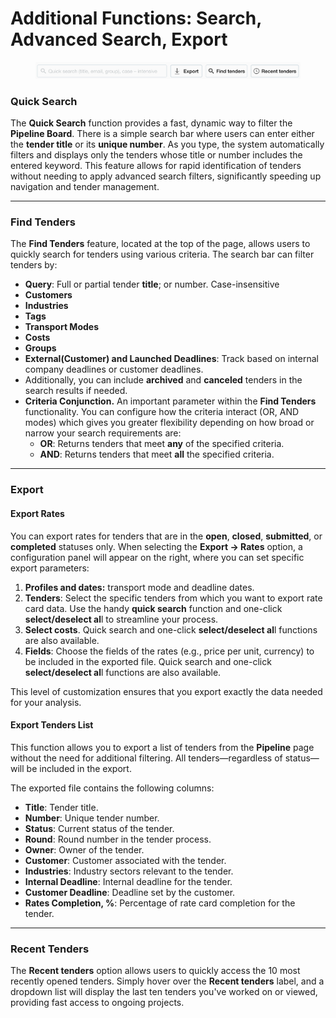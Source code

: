 # Additional Functions: Search, Advanced Search, Export

<figure><img src="../../.gitbook/assets/Screenshot 2024-09-20 at 11.26.16.png" alt=""><figcaption></figcaption></figure>

### Quick Search

The **Quick Search** function provides a fast, dynamic way to filter the **Pipeline Board**. There is a simple search bar where users can enter either the **tender title** or its **unique number**. As you type, the system automatically filters and displays only the tenders whose title or number includes the entered keyword. This feature allows for rapid identification of tenders without needing to apply advanced search filters, significantly speeding up navigation and tender management.

***

### **Find Tenders**

The **Find Tenders** feature, located at the top of the page, allows users to quickly search for tenders using various criteria. The search bar can filter tenders by:

* **Query**: Full or partial tender **title**; or number. Case-insensitive
* **Customers**
* **Industries**
* **Tags**
* **Transport Modes**
* **Costs**
* **Groups**
* **External(Customer) and Launched Deadlines**: Track based on internal company deadlines or customer deadlines.
* &#x20;Additionally, you can include **archived** and **canceled** tenders in the search results if needed.
* **Criteria Conjunction.** An important parameter within the **Find Tenders** functionality. You can configure how the criteria interact (OR, AND modes) which gives you greater flexibility depending on how broad or narrow your search requirements are:
  * **OR**: Returns tenders that meet **any** of the specified criteria.
  * **AND**: Returns tenders that meet **all** the specified criteria.

***

### Export

#### **Export Rates**

You can export rates for tenders that are in the **open**, **closed**, **submitted**, or **completed** statuses only. When selecting the **Export -> Rates** option, a configuration panel will appear on the right, where you can set specific export parameters:

1. **Profiles and dates:** transport mode and deadline dates.
2. **Tenders**: Select the specific tenders from which you want to export rate card data. Use the handy **quick search** function and one-click **select/deselect al**l to streamline your process.
3. **Select costs**. Quick search and one-click **select/deselect al**l functions are also available.
4. **Fields**: Choose the fields of the rates (e.g., price per unit, currency) to be included in the exported file. Quick search and one-click **select/deselect al**l functions are also available.

This level of customization ensures that you export exactly the data needed for your analysis.

#### **Export Tenders List**

This function allows you to export a list of tenders from the **Pipeline** page without the need for additional filtering. All tenders—regardless of status—will be included in the export.

The exported file contains the following columns:

* **Title**: Tender title.
* **Number**: Unique tender number.
* **Status**: Current status of the tender.
* **Round**: Round number in the tender process.
* **Owner**: Owner of the tender.
* **Customer**: Customer associated with the tender.
* **Industries**: Industry sectors relevant to the tender.
* **Internal Deadline**: Internal deadline for the tender.
* **Customer Deadline**: Deadline set by the customer.
* **Rates Completion, %**: Percentage of rate card completion for the tender.

***

### **Recent Tenders**

The **Recent tenders** option allows users to quickly access the 10 most recently opened tenders. Simply hover over the **Recent tenders** label, and a dropdown list will display the last ten tenders you've worked on or viewed, providing fast access to ongoing projects.

